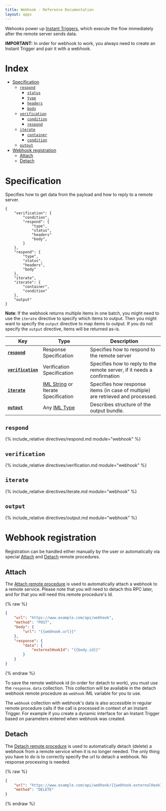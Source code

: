 ```yaml
---
title: Webhook - Reference Documentation
layout: apps
---
```


Wehooks power up
[Instant Triggers](trigger.instant.md), which execute the flow
immediately after the remote server sends data.

**IMPORTANT:** In order for webhook to work, you always need to create
an Instant Trigger and pair it with a webhook.

# Index

- [Specification](#specification)
  - [`respond`](#respond)
    - [`status`](#respond-status)
    - [`type`](#respond-type)
    - [`headers`](#respond-headers)
    - [`body`](#respond-body)
  - [`verification`](#verification)
    - [`condition`](#verification-condition)
    - [`respond`](#verification-respond)
  - [`iterate`](#iterate)
    - [`container`](#iterate-container)
    - [`condition`](#iterate-condition)
  - [`output`](#output)
- [Webhook registration](#webhook-registration)
  - [Attach](#attach)
  - [Detach](#detach)

# Specification

Specifies how to get data from the payload and how to reply to a remote server.

```
{
    "verification": {
        "condition",
        "respond": {
            "type",
            "status",
            "headers"
            "body",
        }
    },
    "respond": {
        "type",
        "status",
        "headers",
        "body"
    },
    "iterate",
    "iterate": {
        "container",
        "condition"
    },
    "output"
}
```

**Note**:
If the webhook returns multiple items in one batch, you might need to
use the `iterate` directive to specify which items to output. Then you
might want to specify the `output` directive to map items to output. If
you do not specify the `output` directive, items will be returned as-is.


| Key                                 | Type                                                                | Description                                                                     |
| ---                                 | ---                                                                 | ---                                                                             |
| [**`respond`**](#respond)           | Response Specification                                              | Specifies how to respond to the remote server                                   |
| [**`verification`**](#verification) | Verification Specification                                          | Specifies how to reply to the remote server, if it needs a confirmation         |
| [**`iterate`**](#iterate)           | [IML String](articles/types.md#iml-string) or Iterate Specification | Specifies how response items (in case of multiple) are retrieved and processed. |
| [**`output`**](#output)             | Any [IML Type](articles/types.md#iml-types)                         | Describes structure of the output bundle.                                       |

## `respond`

{% include_relative directives/respond.md module="webhook" %}

## `verification`

{% include_relative directives/verification.md module="webhook" %}

## `iterate`

{% include_relative directives/iterate.md module="webhook" %}

## `output`

{% include_relative directives/output.md module="webhook" %}

# Webhook registration

Registration can be handled either manually by the user or automatically
via special
[Attach](rpc.md#attach-rpc) and
[Detach](rpc.md#detach-rpc) remote procedures.

## Attach

The
[Attach remote procedure](rpc.md#attach-rpc) is used to automatically
attach a webhook to a remote service. Please note that you will need to
detach this RPC later, and for that you will need this remote procedure's
Id.

{% raw %}
```json
{
    "url": "https://www.example.com/api/webhook",
    "method": "POST",
    "body": {
        "url": "{{webhook.url}}"
    },
    "response": {
        "data": {
            "externalHookId": "{{body.id}}"
        }
    }
}
```
{% endraw %}

To save the remote webhook id (in order for detach to work), you must
use the `response.data` collection. This collection will be available in
the detach webhook remote procedure as `webhook` IML variable for you to use.

The `webhook` collection with webhook's data is also accessible in
regular remote procedure calls if the call is processed in context of an
Instant Trigger. For example if you create a dynamic interface for an
Instant Trigger based on parameters entered when webhook was created.

## Detach

The
[Detach remote procedure](rpc.md#detach-rpc) is used to automatically
detach (delete) a webhook from a remote service when it is no longer
needed. The only thing you have to do is to correctly specify the url to
detach a webhook. No response processing is needed.

{% raw %}
```json
{
    "url": "https://www.example.com/api/webhook/{{webhook.externalHookId}}",
    "method": "DELETE"
}
```
{% endraw %}
